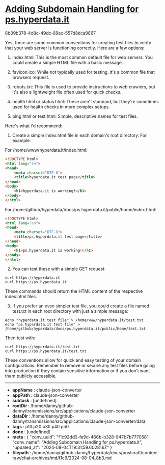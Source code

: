 # [Adding Subdomain Handling for ps.hyperdata.it](https://claude.ai/chat/f1c92dd3-fe9d-466b-b328-947b7b777058)

8b39b378-4d8c-49dc-89ac-557d8dca9867

 Yes, there are some common conventions for creating test files to verify that your web server is functioning correctly. Here are a few options:

1. index.html: This is the most common default file for web servers. You could create a simple HTML file with a basic message.

2. favicon.ico: While not typically used for testing, it's a common file that browsers request.

3. robots.txt: This file is used to provide instructions to web crawlers, but it's also a lightweight file often used for quick checks.

4. health.html or status.html: These aren't standard, but they're sometimes used for health checks in more complex setups.

5. ping.html or test.html: Simple, descriptive names for test files.

Here's what I'd recommend:

1. Create a simple index.html file in each domain's root directory. For example:

For /home/www/hyperdata.it/index.html:
```html
<!DOCTYPE html>
<html lang="en">
<head>
    <meta charset="UTF-8">
    <title>hyperdata.it test page</title>
</head>
<body>
    <h1>hyperdata.it is working!</h1>
</body>
</html>
```

For /home/github/hyperdata/docs/ps.hyperdata.it/public/home/index.html:
```html
<!DOCTYPE html>
<html lang="en">
<head>
    <meta charset="UTF-8">
    <title>ps.hyperdata.it test page</title>
</head>
<body>
    <h1>ps.hyperdata.it is working!</h1>
</body>
</html>
```

2. You can test these with a simple GET request:

```
curl https://hyperdata.it
curl https://ps.hyperdata.it
```

These commands should return the HTML content of the respective index.html files.

3. If you prefer an even simpler test file, you could create a file named test.txt in each root directory with just a simple message:

```
echo "hyperdata.it test file" > /home/www/hyperdata.it/test.txt
echo "ps.hyperdata.it test file" > /home/github/hyperdata/docs/ps.hyperdata.it/public/home/test.txt
```

Then test with:

```
curl https://hyperdata.it/test.txt
curl https://ps.hyperdata.it/test.txt
```

These conventions allow for quick and easy testing of your domain configurations. Remember to remove or secure any test files before going into production if they contain sensitive information or if you don't want them publicly accessible.

---

* **appName** : claude-json-converter
* **appPath** : claude-json-converter
* **subtask** : [undefined]
* **rootDir** : /home/danny/github-danny/transmissions/src/applications/claude-json-converter
* **dataDir** : /home/danny/github-danny/transmissions/src/applications/claude-json-converter/data
* **tags** : p10.p20.p30.p40.p50
* **done** : [undefined]
* **meta** : {
  "conv_uuid": "f1c92dd3-fe9d-466b-b328-947b7b777058",
  "conv_name": "Adding Subdomain Handling for ps.hyperdata.it",
  "updated_at": "2024-08-04T19:31:59.602816Z"
}
* **filepath** : /home/danny/github-danny/hyperdata/docs/postcraft/content-raw/chat-archives/md/f1c9/2024-08-04_8b3.md